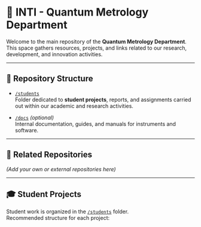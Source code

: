 # 🧪 INTI - Quantum Metrology Department

Welcome to the main repository of the **Quantum Metrology Department**.  
This space gathers resources, projects, and links related to our research, development, and innovation activities.

---

## 📂 Repository Structure

- [`/students`](./students)  
  Folder dedicated to **student projects**, reports, and assignments carried out within our academic and research activities.

- [`/docs`](./docs) *(optional)*  
  Internal documentation, guides, and manuals for instruments and software.

---

## 🔗 Related Repositories



*(Add your own or external repositories here)*

---

## 🎓 Student Projects

Student work is organized in the [`/students`](./students) folder.  
Recommended structure for each project:


